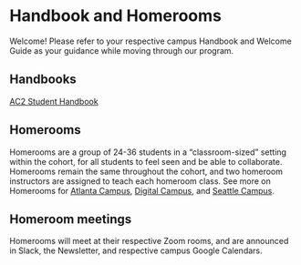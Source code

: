 # Handbook and Homerooms

Welcome! Please refer to your respective campus Handbook and Welcome Guide as your guidance while moving through our program.

## Handbooks

[AC2 Student Handbook](https://docs.google.com/document/d/1on-_P7x2gVeym2y8C51SD1QXcBNGs4TYXgb5rVrdy6A/edit)

## Homerooms

Homerooms are a group of 24-36 students in a “classroom-sized” setting within the cohort, for all students to feel seen and be able to collaborate. Homerooms remain the same throughout the cohort, and two homeroom instructors are assigned to teach each homeroom class. See more on Homerooms for [Atlanta Campus](https://docs.google.com/document/d/1_N_z6tjlmPY_YZe1iso7gfyfysU_2_75XJb9bxogFEI/edit?usp=sharing),
[Digital Campus](https://docs.google.com/document/d/1EP2mBwerGHWHtBeoFvzo64iklTtmy33ZgOUy8otkyDE/edit?usp=sharing), and
[Seattle Campus](https://docs.google.com/document/d/1Ic0rJQtPJkgiQyLXFIDvagj2TaMUyHiFXeBN-EDylxE/edit?usp=sharing).

## Homeroom meetings

Homerooms will meet at their respective Zoom rooms, and are announced in Slack, the Newsletter, and respective campus Google Calendars.
